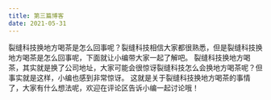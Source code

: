 ```yaml
---
title: 第三篇博客
date: 2021-05-31
---
```


裂缝科技换地方喝茶是怎么回事呢？裂缝科技相信大家都很熟悉，但是裂缝科技换地方喝茶是怎么回事呢，下面就让小编带大家一起了解吧。
裂缝科技换地方喝茶，其实就是换了公司地址，大家可能会很惊讶裂缝科技怎么会换地方喝茶呢？但事实就是这样，小编也感到非常惊讶。 这就是关于裂缝科技换地方喝茶的事情了，大家有什么想法呢，欢迎在评论区告诉小编一起讨论哦！